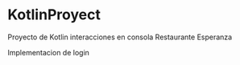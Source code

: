 # KotlinProyect
Proyecto de Kotlin interacciones en consola Restaurante Esperanza

Implementacion de login
